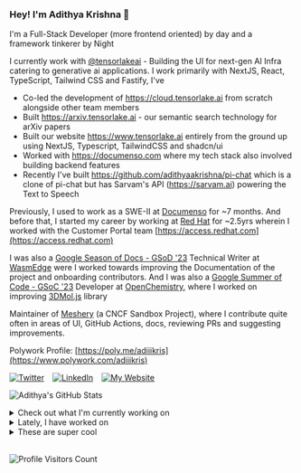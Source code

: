 ### Hey! I'm Adithya Krishna 👋
I'm a Full-Stack Developer (more frontend oriented) by day and a framework tinkerer by Night

I currently work with [@tensorlakeai](https://www.tensorlake.ai) - Building the UI for next-gen AI Infra catering to generative ai applications. I work primarily with NextJS, React, TypeScript, Tailwind CSS and Fastify, I've

- Co-led the development of https://cloud.tensorlake.ai from scratch alongside other team members
- Built https://arxiv.tensorlake.ai - our semantic search technology for arXiv papers
- Built our website https://www.tensorlake.ai entirely from the ground up using NextJS, Typescript, TailwindCSS and shadcn/ui
- Worked with https://documenso.com where my tech stack also involved building backend features
- Recently I've built https://github.com/adithyaakrishna/pi-chat which is a clone of pi-chat but has Sarvam's API (https://sarvam.ai) powering the Text to Speech
  
Previously, I used to work as a SWE-II at [Documenso](https://documenso.com) for ~7 months. And before that, I started my career by working at [Red Hat](https://redhat.com) for ~2.5yrs wherein I worked with the Customer Portal team [https://access.redhat.com](https://access.redhat.com)

I was also a [Google Season of Docs - GSoD '23](https://developers.google.com/season-of-docs) Technical Writer at [WasmEdge](https://github.com/WasmEdge) were I worked towards improving the Documentation of the project and onboarding contributors. And I was also a [Google Summer of Code - GSoC '23](https://summerofcode.withgoogle.com/) Developer at [OpenChemistry](https://openchemistry.org), where I worked on improving [3DMol.js](https://github.com/3dmol/3Dmol.js) library

Maintainer of [Meshery](https://github.com/meshery) (a CNCF Sandbox Project), where I contribute quite often in areas of UI, GitHub Actions, docs, reviewing PRs and suggesting improvements.

Polywork Profile: [https://poly.me/adiiikris](https://www.polywork.com/adiiikris)

[![Twitter](https://img.shields.io/badge/-@adii_kris-%231DA1F2?style=for-the-badge&logo=twitter&logoColor=ffffff)](https:/twitter.adikris.in) &ensp;
[![LinkedIn](https://img.shields.io/badge/-Adithya%20Krishna-%230A67C3?style=for-the-badge&logo=linkedin&logoColor=ffffff)](https://linkedin.adikris.in/) &ensp;
[![My Website](https://img.shields.io/badge/-My%20Website-%230A67C3?style=for-the-badge)](https://adikris.in/)



![Adithya's GitHub Stats](https://github-readme-stats.vercel.app/api?username=adithyaakrishna&show_icons=true&hide_border=true&title_color=fff&icon_color=79ff97&text_color=9f9f9f&bg_color=151515)


<details>
  <summary>Check out what I'm currently working on</summary>
  
  - [BasedHardware/omi](https://github.com/BasedHardware/omi) - AI wearables. Put it on, speak, transcribe, automatically (1 day ago)
  - [antiwork/helper](https://github.com/antiwork/helper) - Help customers help themselves (4 days ago)
  - [hexclanlabs/mitda](https://github.com/hexclanlabs/mitda) -  (4 weeks ago)
  - [adithyaakrishna/pi-chat](https://github.com/adithyaakrishna/pi-chat) - Clone of PiChat Using Sarvam and OpenAI API (1 month ago)
  - [tensorlakeai/tensorlake](https://github.com/tensorlakeai/tensorlake) - Tensorlake SDK (2 months ago)
</details>

<details>
  <summary>Lately, I have worked on</summary>
  
  - [feat: revamp the settings pages](https://github.com/antiwork/helper/pull/777) on [antiwork/helper](https://github.com/antiwork/helper) (4 days ago)
  - [feat: improved not found page design](https://github.com/antiwork/helper/pull/760) on [antiwork/helper](https://github.com/antiwork/helper) (5 days ago)
  - [feat: dark mode improvements](https://github.com/antiwork/helper/pull/758) on [antiwork/helper](https://github.com/antiwork/helper) (5 days ago)
  - [feat: add searchable select to settings](https://github.com/antiwork/gumroad/pull/620) on [antiwork/gumroad](https://github.com/antiwork/gumroad) (6 days ago)
  - [chore: add loader to team setting](https://github.com/antiwork/helper/pull/749) on [antiwork/helper](https://github.com/antiwork/helper) (6 days ago)
</details>

<details>
  <summary>These are super cool</summary>
  
  - [analogdotnow/Analog](https://github.com/analogdotnow/Analog) - Meet the calendar that changes everything (2 days ago)
  - [get-convex/convex-backend](https://github.com/get-convex/convex-backend) - The open-source reactive database for app developers (3 days ago)
  - [getomni-ai/zerox](https://github.com/getomni-ai/zerox) - OCR &amp; Document Extraction using vision models (3 days ago)
  - [amacneil/dbmate](https://github.com/amacneil/dbmate) - 🚀 A lightweight, framework-agnostic database migration tool. (3 days ago)
  - [danmayer/coverband](https://github.com/danmayer/coverband) - Ruby production code coverage collection and reporting (line of code usage) (4 days ago)
</details>

<br> 

![Profile Visitors Count](https://profile-counter.glitch.me/adithyaakrishna/count.svg)
